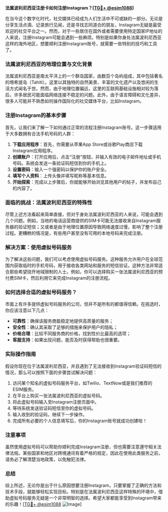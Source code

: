 **法属波利尼西亚注册卡如何注册Instagram？[[TG💪+ @esim1088](https://t.me/s/esim1088)]**

在当今这个数字化时代，社交媒体已经成为人们生活中不可或缺的一部分。无论是分享生活点滴、记录旅行见闻，还是寻找志同道合的朋友，Instagram无疑是最受欢迎的社交平台之一。然而，对于一些居住在国外或者需要使用特定国家IP地址的人来说，注册Instagram可能会遇到一些麻烦。特别是如果你身处法属波利尼西亚这样的海外地区，想要顺利注册Instagram账号，就需要一些特别的技巧和工具了。

### 法属波利尼西亚的地理位置与文化背景

法属波利尼西亚是南太平洋上的一个群岛国家，由数百个岛屿组成，其中包括著名的塔希提岛（Tahiti）。这里以其独特的自然美景、丰富的文化遗产以及悠闲的生活方式闻名于世。然而，由于地理位置偏远，这里的互联网基础设施相对较为落后，许多居民可能面临网络连接不稳定的问题。此外，由于语言障碍和文化差异，很多人可能并不熟悉如何操作国际化的社交媒体平台，比如Instagram。

### 注册Instagram的基本步骤

首先，让我们来了解一下如何通过正常的流程注册Instagram账号。这一步骤适用于大多数拥有合法手机号码的人群：

1. **下载应用程序**：首先，你需要从苹果App Store或谷歌Play商店下载Instagram应用程序。
2. **创建账户**：打开应用后，点击“注册”按钮，并输入有效的电子邮件地址或手机号码。系统会发送一条验证码短信到你的手机上。
3. **设置密码**：输入一个强密码以保护你的账户安全。
4. **填写个人资料**：上传头像并填写昵称等基本信息。
5. **开始探索**：完成以上步骤后，你就能够开始浏览其他用户的帖子，并发布自己的内容了。

### 面临的挑战：法属波利尼西亚的特殊性

尽管上述方法看起来简单直接，但对于身处法属波利尼西亚的人来说，可能会遇到几个问题。例如，当地的电话运营商提供的SIM卡可能无法接收来自Instagram服务器的验证短信；又或者是由于地理位置原因导致网络速度过慢，影响了整个注册过程。更糟糕的情况是，有些用户甚至没有可用的本地号码来完成注册。

### 解决方案：使用虚拟号码服务

为了解决这些问题，我们可以考虑使用虚拟号码服务。这种服务允许用户在全球范围内获取临时的手机号码，用于接收各类网站和服务的短信验证。这种方法非常适合那些希望绕开地域限制的人士。例如，你可以选择购买一张法属波利尼西亚的预付费SIM卡，然后利用它来完成Instagram的注册流程。

### 如何选择合适的虚拟号码服务？

市面上有许多提供虚拟号码服务的公司，但并不是所有的都值得信赖。在挑选时，你应该注意以下几点：
- **可靠性**：确保该服务商能稳定地提供高质量的服务；
- **安全性**：确认其采取了足够的措施来保护用户的隐私；
- **价格合理**：比较不同服务商的价格，找到性价比最高的选项；
- **客服支持**：如果出现问题，能否及时获得帮助也很重要。

### 实际操作指南

假设你现在位于法属波利尼西亚，并且遇到了无法接收到Instagram验证码短信的情况，那么可以按照下面的步骤尝试解决问题：

1. 访问某个知名的虚拟号码服务平台，如Twilio、TextNow或是我们推荐的ESIM服务。
2. 在平台上购买一张法属波利尼西亚的虚拟号码。
3. 将此虚拟号码输入至Instagram注册页面中。
4. 等待系统发送验证码短信至你的虚拟号码。
5. 输入收到的验证码，继续下一步操作。
6. 完成所有必要的个人信息填写后，你的Instagram账号就成功创建啦！

### 注意事项

虽然使用虚拟号码可以帮助你顺利完成Instagram注册，但也需要注意遵守相关法律法规。某些国家和地区对跨境通讯有着严格的规定，因此在使用此类服务之前，请务必了解清楚当地政策，以免触犯法律。

### 总结

综上所述，无论你是出于什么原因想要注册Instagram，只要掌握了正确的方法和技术手段，就能够轻松实现目标。特别是在法属波利尼西亚这样特殊的环境中，借助虚拟号码服务无疑是一个非常明智的选择。希望大家都能享受到Instagram带来的乐趣！[[TG💪+ @esim1088](https://t.me/s/esim1088) ![Image](https://i.postimg.cc/4NQfJmqS/Snipaste-2025-05-13-00-14-12.png)]